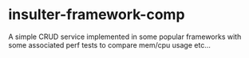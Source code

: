 # insulter-framework-comp
A simple CRUD service implemented in some popular frameworks with some associated perf tests to compare mem/cpu usage etc...
